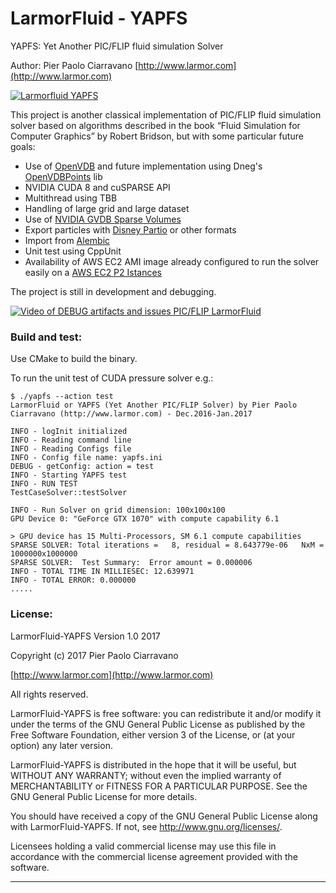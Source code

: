 # LarmorFluid - YAPFS

YAPFS: Yet Another PIC/FLIP fluid simulation Solver

Author: Pier Paolo Ciarravano [http://www.larmor.com](http://www.larmor.com)

[![Larmorfluid YAPFS](https://github.com/ppciarravano/larmorfluid-yapfs/blob/master/doc/images/visual_id.jpg)](https://github.com/ppciarravano/larmorfluid-yapfs/blob/master/doc/images/visual_id.jpg)

This project is another classical implementation of PIC/FLIP fluid simulation solver based on algorithms described in the book “Fluid Simulation for Computer Graphics” by Robert Bridson, but with some particular future goals:

* Use of [OpenVDB](http://www.openvdb.org/) and future implementation using Dneg's [OpenVDBPoints](https://github.com/dneg/openvdb_points_dev) lib
* NVIDIA CUDA 8 and cuSPARSE API
* Multithread using TBB
* Handling of large grid and large dataset
* Use of [NVIDIA GVDB Sparse Volumes](https://developer.nvidia.com/gvdb)
* Export particles with [Disney Partio](https://www.disneyanimation.com/technology/partio.html) or other formats
* Import from [Alembic](http://www.alembic.io/)
* Unit test using CppUnit
* Availability of AWS EC2 AMI image already configured to run the solver easily on a [AWS EC2 P2 Istances](http://docs.aws.amazon.com/AWSEC2/latest/UserGuide/accelerated-computing-instances.html)

The project is still in development and debugging.

[![Video of DEBUG artifacts and issues PIC/FLIP LarmorFluid](http://img.youtube.com/vi/jkg3ykTz2xo/0.jpg)](http://www.youtube.com/watch?v=jkg3ykTz2xo)

### Build and test:

Use CMake to build the binary.

To run the unit test of CUDA pressure solver e.g.:
```
$ ./yapfs --action test
LarmorFluid or YAPFS (Yet Another PIC/FLIP Solver) by Pier Paolo Ciarravano (http://www.larmor.com) - Dec.2016-Jan.2017

INFO - logInit initialized
INFO - Reading command line
INFO - Reading Configs file
INFO - Config file name: yapfs.ini
DEBUG - getConfig: action = test
INFO - Starting YAPFS test
INFO - RUN TEST
TestCaseSolver::testSolver

INFO - Run Solver on grid dimension: 100x100x100
GPU Device 0: "GeForce GTX 1070" with compute capability 6.1

> GPU device has 15 Multi-Processors, SM 6.1 compute capabilities
SPARSE SOLVER: Total iterations =   8, residual = 8.643779e-06   NxM = 1000000x1000000
SPARSE SOLVER:  Test Summary:  Error amount = 0.000006
INFO - TOTAL TIME IN MILLIESEC: 12.639971
INFO - TOTAL ERROR: 0.000000
.....

```


### License:

LarmorFluid-YAPFS Version 1.0 2017

Copyright (c) 2017 Pier Paolo Ciarravano

[http://www.larmor.com](http://www.larmor.com)

All rights reserved.

LarmorFluid-YAPFS is free software: you can redistribute it and/or modify
it under the terms of the GNU General Public License as published by
the Free Software Foundation, either version 3 of the License, or
(at your option) any later version.

LarmorFluid-YAPFS is distributed in the hope that it will be useful,
but WITHOUT ANY WARRANTY; without even the implied warranty of
MERCHANTABILITY or FITNESS FOR A PARTICULAR PURPOSE.  See the
GNU General Public License for more details.

You should have received a copy of the GNU General Public License
along with LarmorFluid-YAPFS. If not, see <http://www.gnu.org/licenses/>.

Licensees holding a valid commercial license may use this file in
accordance with the commercial license agreement provided with the
software.


---
